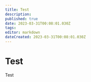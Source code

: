 ```yaml
---
title: Test
description: 
published: true
date: 2023-03-31T00:08:01.030Z
tags: 
editor: markdown
dateCreated: 2023-03-31T00:08:01.030Z
---
```


# Test
Test